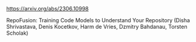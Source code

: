 https://arxiv.org/abs/2306.10998

RepoFusion: Training Code Models to Understand Your Repository (Disha Shrivastava, Denis Kocetkov, Harm de Vries, Dzmitry Bahdanau, Torsten Scholak)